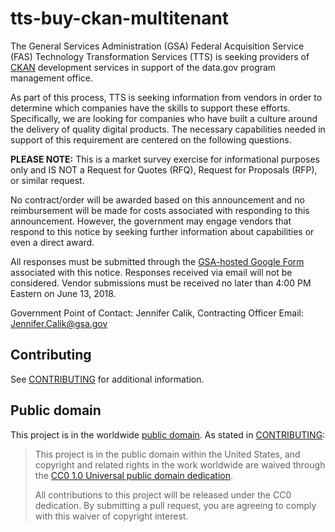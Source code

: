 # tts-buy-ckan-multitenant

The General Services Administration (GSA) Federal Acquisition Service (FAS) Technology Transformation Services (TTS) is seeking providers of [CKAN](https://ckan.org/) development services in support of the data.gov program management office.

As part of this process, TTS is seeking information from vendors in order to determine which companies have the skills to support these efforts. Specifically, we are looking for companies who have built a culture around the delivery of quality digital products. The necessary capabilities needed in support of this requirement are centered on the following questions.

**PLEASE NOTE:** This is a market survey exercise for informational purposes only and IS NOT a Request for Quotes (RFQ), Request for Proposals (RFP), or similar request.

No contract/order will be awarded based on this announcement and no reimbursement will be made for costs associated with responding to this announcement. However, the government may engage vendors that respond to this notice by seeking further information about capabilities or even a direct award.

All responses must be submitted through the [GSA-hosted Google Form](https://goo.gl/forms/eWmvgZYKMzT3kJcz1) associated with this notice. Responses received via email will not be considered. Vendor submissions must be received no later than 4:00 PM Eastern on June 13, 2018.

Government Point of Contact: Jennifer Calik, Contracting Officer
Email: Jennifer.Calik@gsa.gov

## Contributing

See [CONTRIBUTING](CONTRIBUTING.md) for additional information.

## Public domain

This project is in the worldwide [public domain](LICENSE.md). As stated in
[CONTRIBUTING](CONTRIBUTING.md):

> This project is in the public domain within the United States, and copyright and related rights in
> the work worldwide are waived through the [CC0 1.0 Universal public domain
> dedication](https://creativecommons.org/publicdomain/zero/1.0/).
>
> All contributions to this project will be released under the CC0 dedication. By submitting a pull
> request, you are agreeing to comply with this waiver of copyright interest.
